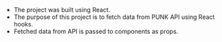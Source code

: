 - The project was built using React.
- The purpose of this project is to fetch data from PUNK API using React hooks.
- Fetched data from API is passed to components as props.

